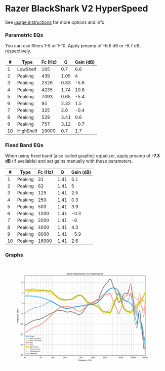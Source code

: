 # Razer BlackShark V2 HyperSpeed
See [usage instructions](https://github.com/jaakkopasanen/AutoEq#usage) for more options and info.

### Parametric EQs
You can use filters 1-5 or 1-10. Apply preamp of -6.6 dB or -6.7 dB, respectively.

|   # | Type      |   Fc (Hz) |    Q |   Gain (dB) |
|-----|-----------|-----------|------|-------------|
|   1 | LowShelf  |       105 | 0.7  |         6.6 |
|   2 | Peaking   |       439 | 1.05 |         4   |
|   3 | Peaking   |      2526 | 0.83 |        -5.6 |
|   4 | Peaking   |      4235 | 1.74 |        10.8 |
|   5 | Peaking   |      7093 | 0.65 |        -5.4 |
|   6 | Peaking   |        95 | 2.32 |         1.5 |
|   7 | Peaking   |       325 | 2.6  |        -0.4 |
|   8 | Peaking   |       529 | 3.41 |         0.6 |
|   9 | Peaking   |       757 | 3.12 |        -0.7 |
|  10 | HighShelf |     10000 | 0.7  |         1.7 |

### Fixed Band EQs
When using fixed band (also called graphic) equalizer, apply preamp of **-7.3 dB** (if available) and set gains manually with these parameters.

|   # | Type    |   Fc (Hz) |    Q |   Gain (dB) |
|-----|---------|-----------|------|-------------|
|   1 | Peaking |        31 | 1.41 |         6.1 |
|   2 | Peaking |        62 | 1.41 |         5   |
|   3 | Peaking |       125 | 1.41 |         2.5 |
|   4 | Peaking |       250 | 1.41 |         0.3 |
|   5 | Peaking |       500 | 1.41 |         3.9 |
|   6 | Peaking |      1000 | 1.41 |        -0.3 |
|   7 | Peaking |      2000 | 1.41 |        -6   |
|   8 | Peaking |      4000 | 1.41 |         4.3 |
|   9 | Peaking |      8000 | 1.41 |        -5.9 |
|  10 | Peaking |     16000 | 1.41 |         2.6 |

### Graphs
![](./Razer%20BlackShark%20V2%20HyperSpeed.png)
